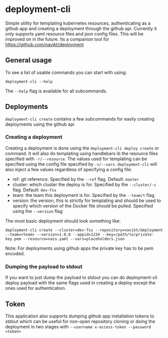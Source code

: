# deployment-cli
Simple utility for templating kubernetes resources, authenticating as a github app and creating a deployment through
the github api. Currently it only supports yaml resource files and json config files. This will be improved on in the
future. Its a companion tool for https://github.com/navikt/deployment

## General usage
To see a list of usable commands you can start with using:

`deployment-cli --help`


The `--help` flag is available for all subcommands.

## Deployments
`deployment-cli create` contains a few subcommands for easily creating deployments using the github api

### Creating a deployment
Creating a deployment is done using the `deployment-cli deploy create` or  command. It will also do templating using
handlebars ib the resource files specified with `-r/--resource`. The values used for templating can be specified using
the config file specified by `-v/--vars`. `deployment-cli` will also inject a few values regardless of specifying a
config file:
* ref: git reference. Specified by the `--ref` flag. Default: `master`
* cluster: which cluster the deploy is for. Specified by the `--cluster/-c` flag. Default: `dev-fss`
* team: the team this deployment is for. Specified by the `--team/t` flag.
* version: the version, this is strictly for templating and should be used to specify which version of the Docker file
should be pulled. Specified using the `--version` flag


The most basic deployment should look something like:
                                                                                   
`deployment-cli create --cluster=dev-fss --repository=navikt/deployment --team=<team> --version=1.0.0 --appid=1234 --key=/path/to/private-key.pem --resource=nais.yaml --vars=placeholders.json`
                                                                                   
Note: For deployments using github apps the private key has to be pem encoded.

### Dumping the payload to stdout
If you want to just dump the payload to stdout you can do deployment-cli deploy payload with the same flags used in
creating a deploy except the ones used for authentication.

## Token
This application also supports dumping github app installation tokens to stdout which can be useful for non-open
repository cloning or doing the deployment in two stages with `--username x-access-token --password <token>`
